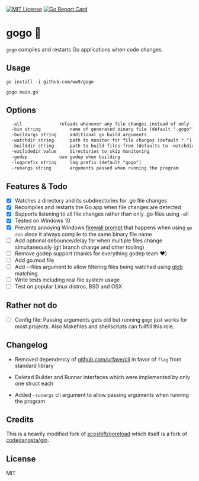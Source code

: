 [![MIT License](https://img.shields.io/badge/license-MIT-blue.svg?style=flat)](LICENSE) [![Go Report Card](https://goreportcard.com/badge/github.com/ww9/gogo)](https://goreportcard.com/report/github.com/ww9/gogo)

# gogo 🏃

`gogo` compiles and restarts Go applications when code changes.

## Usage

`go install -i github.com/ww9/gogo`

`gogo main.go`

## Options

```txt
  -all				reloads whenever any file changes instead of only .go files
  -bin string			name of generated binary file (default ".gogo")
  -buildargs string		additional go build arguments
  -watchdir string		path to monitor for file changes (default ".")
  -builddir string		path to build files from (defaults to -watchdir)
  -excludedir value		directories to skip monitoring
  -godep			use godep when building
  -logprefix string		log prefix (default "gogo")
  -runargs string		arguments passed when running the program
```

## Features & Todo

- [x] Watches a directory and its subdirectories for .go file changes
- [x] Recompiles and restarts the Go app when file changes are detected
- [X] Supports listening to all file changes rather than only .go files using -all
- [x] Tested on Windows 10
- [x] Prevents annoying Windows [firewall prompt](annoying_windows_network_prompt.png) that happens when using `go run` since it always compile to the same binary file name
- [ ] Add optional debounce/delay for when multiple files change simultaneously (git branch change and other tooling)
- [ ] Remove godep support (thanks for everything godep team ❤)
- [ ] Add go.mod file
- [ ] Add --files argument to allow filtering files being watched using [glob](https://en.wikipedia.org/wiki/Glob_(programming)) matching
- [ ] Write tests including real file system usage
- [ ] Test on popular Linux distros, BSD and OSX

## Rather not do

- [ ] Config file: Passing arguments gets old but running `gogo` just works for most projects. Also Makefiles and shellscripts can fullfill this role.

## Changelog

* Removed dependency of [github.com/urfave/cli](https://github.com/urfave/cli) in favor of `flag` from standard library

* Deleted Builder and Runner interfaces which were implemented by only one struct each

* Added `-runargs` cli argument to allow passing arguments when running the program

## Credits

This is a heavily modified fork of [acoshift/goreload](https://github.com/acoshift/goreload) which itself is a fork of [codegangsta/gin](https://github.com/codegangsta/gin).

## License
MIT